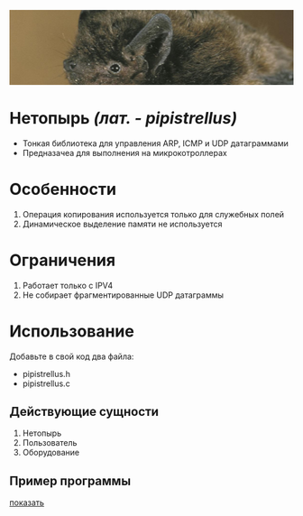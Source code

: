 ![Open for everyone](pipistrellus.jpeg)

# Нетопырь *(лат. - pipistrellus)*

 - Тонкая библиотека для управления ARP, ICMP и UDP датаграммами
 - Предназачеа для выполнения на микрокотроллерах

# Особенности

1. Операция копирования используется только для служебных полей
2. Динамическое выделение памяти не используется

# Ограничения

1. Работает только с IPV4
2. Не собирает фрагментированные UDP датаграммы

# Использование

Добавьте в свой код два файла: 
 - pipistrellus.h
 - pipistrellus.с

## Действующие сущности

1. Нетопырь
2. Пользователь
3. Оборудование

## Пример программы

[показать](main.c)
